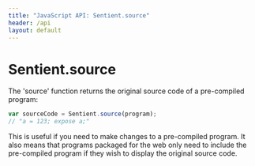 ```yaml
---
title: "JavaScript API: Sentient.source"
header: /api
layout: default
---
```

# Sentient.source

The 'source' function returns the original source code of a pre-compiled
program:

```javascript
var sourceCode = Sentient.source(program);
// "a = 123; expose a;"
```

This is useful if you need to make changes to a pre-compiled program. It also
means that programs packaged for the web only need to include the pre-compiled
program if they wish to display the original source code.

